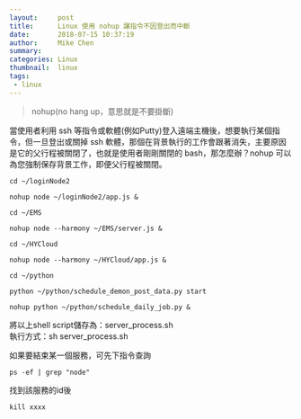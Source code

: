 ```yaml
---
layout:     post
title:      Linux 使用 nohup 讓指令不因登出而中斷
date:       2018-07-15 10:37:19
author:     Mike Chen
summary:    
categories: Linux
thumbnail:  linux
tags:
 - linux
---
```


> nohup(no hang up，意思就是不要掛斷)

當使用者利用 ssh 等指令或軟體(例如Putty)登入遠端主機後，想要執行某個指令，但一旦登出或關掉 ssh 軟體，那個在背景執行的工作會跟著消失，主要原因是它的父行程被關閉了，也就是使用者剛剛關閉的 bash，那怎麼辦？nohup 可以為您強制保存背景工作，即便父行程被關閉。

```shell
cd ~/loginNode2

nohup node ~/loginNode2/app.js &

cd ~/EMS

nohup node --harmony ~/EMS/server.js &

cd ~/HYCloud

nohup node --harmony ~/HYCloud/app.js &

cd ~/python

python ~/python/schedule_demon_post_data.py start

nohup python ~/python/schedule_daily_job.py &
```

將以上shell script儲存為：server_process.sh<br>
執行方式：sh server_process.sh<br>


如果要結束某一個服務，可先下指令查詢
```
ps -ef | grep "node"
```

找到該服務的id後
```
kill xxxx
```